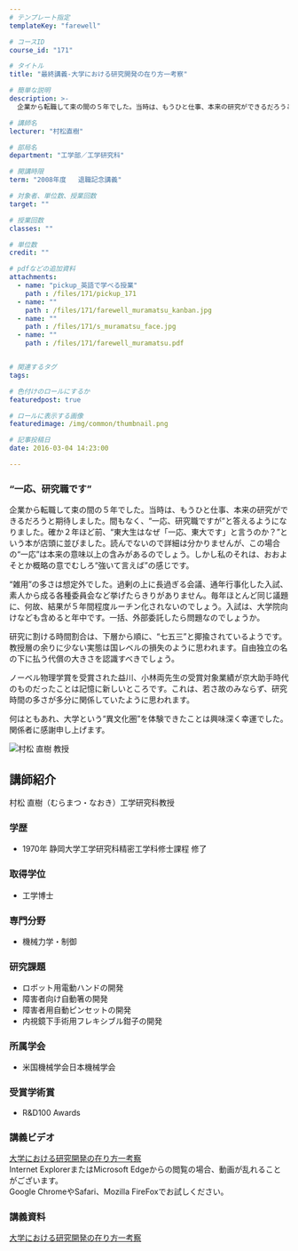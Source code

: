 ```yaml
---
# テンプレート指定
templateKey: "farewell"

# コースID
course_id: "171"

# タイトル
title: "最終講義-大学における研究開発の在り方一考察"

# 簡単な説明
description: >-
  企業から転職して束の間の５年でした。当時は、もうひと仕事、本来の研究ができるだろうと期待しました。間もなく、“一応、研究職ですが”と答えるようになりました。確か２年ほど前、“東大生はなぜ「一応、東...

# 講師名
lecturer: "村松直樹"

# 部局名
department: "工学部／工学研究科"

# 開講時限
term: "2008年度	退職記念講義"

# 対象者、単位数、授業回数
target: ""

# 授業回数
classes: ""

# 単位数
credit: ""

# pdfなどの追加資料
attachments: 
  - name: "pickup_英語で学べる授業" 
    path : /files/171/pickup_171
  - name: "" 
    path : /files/171/farewell_muramatsu_kanban.jpg
  - name: "" 
    path : /files/171/s_muramatsu_face.jpg
  - name: "" 
    path : /files/171/farewell_muramatsu.pdf


# 関連するタグ
tags:

# 色付けのロールにするか
featuredpost: true

# ロールに表示する画像
featuredimage: /img/common/thumbnail.png

# 記事投稿日
date: 2016-03-04 14:23:00

---
```

### “一応、研究職です”

企業から転職して束の間の５年でした。当時は、もうひと仕事、本来の研究ができるだろうと期待しました。間もなく、“一応、研究職ですが”と答えるようになりました。確か２年ほど前、“東大生はなぜ「一応、東大です」と言うのか？”という本が店頭に並びました。読んでないので詳細は分かりませんが、この場合の“一応”は本来の意味以上の含みがあるのでしょう。しかし私のそれは、おおよそとか概略の意でむしろ“強いて言えば”の感じです。 

“雑用”の多さは想定外でした。過剰の上に長過ぎる会議、通年行事化した入試、素人から成る各種委員会など挙げたらきりがありません。毎年ほとんど同じ議題に、何故、結果が５年間程度ルーチン化されないのでしょう。入試は、大学院向けなども含めると年中です。一括、外部委託したら問題なのでしょうか。 

研究に割ける時間割合は、下層から順に、“七五三”と揶揄されているようです。教授層の余りに少ない実態は国レベルの損失のように思われます。自由独立の名の下に払う代償の大きさを認識すべきでしょう。 

ノーベル物理学賞を受賞された益川、小林両先生の受賞対象業績が京大助手時代のものだったことは記憶に新しいところです。これは、若さ故のみならず、研究時間の多さが多分に関係していたように思われます。 

何はともあれ、大学という“異文化圏”を体験できたことは興味深く幸運でした。関係者に感謝申し上げます。

![村松 直樹 教授](/files/171/s_muramatsu_face.jpg) 
## 講師紹介

村松 直樹（むらまつ・なおき）工学研究科教授 

### 学歴

  * 1970年 静岡大学工学研究科精密工学科修士課程 修了

### 取得学位

  * 工学博士

### 専門分野

  * 機械力学・制御

### 研究課題

  * ロボット用電動ハンドの開発
  * 障害者向け自動箸の開発
  * 障害者用自動ピンセットの開発
  * 内視鏡下手術用フレキシブル鉗子の開発

### 所属学会

  * 米国機械学会日本機械学会

### 受賞学術賞

  * R&D100 Awards
### 講義ビデオ

[大学における研究開発の在り方一考察](http://nuvideo.media.nagoya-u.ac.jp/embed/1d43bc0ee04a2c1d0a46b832d848c3575b61f4fe)  
Internet ExplorerまたはMicrosoft Edgeからの閲覧の場合、動画が乱れることがございます。  
Google ChromeやSafari、Mozilla FireFoxでお試しください。 

### 講義資料


[大学における研究開発の在り方一考察](/files/171/farewell_muramatsu.pdf) 
